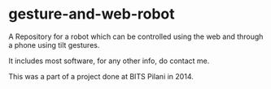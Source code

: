 # gesture-and-web-robot

A Repository for a robot which can be controlled using the web and through a phone using tilt gestures.

It includes most software, for any other info, do contact me.

This was a part of a project done at BITS Pilani in 2014.
